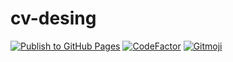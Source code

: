 # cv-desing

[![Publish to GitHub Pages](https://github.com/xenxi/cv-desing/actions/workflows/publish.yml/badge.svg)](https://github.com/xenxi/cv-desing/actions/workflows/publish.yml)
[![CodeFactor](https://www.codefactor.io/repository/github/xenxi/cv-desing/badge)](https://www.codefactor.io/repository/github/xenxi/cv-desing)
<a href="https://gitmoji.dev">
  <img src="https://img.shields.io/badge/gitmoji-%20😜%20😍-FFDD67.svg?style=flat-square" alt="Gitmoji">
</a>
